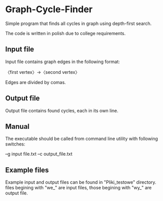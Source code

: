 # Graph-Cycle-Finder
Simple program that finds all cycles in graph using depth-first search.

The code is written in polish due to college requirements.


## Input file

Input file contains graph edges in the following format:

〈first vertex〉->〈second vertex〉

Edges are divided by comas.

## Output file

Output file contains found cycles, each in its own line.


## Manual

The executable should be called from command line utility with following switches:

–g input file.txt –c output_file.txt


## Example files

Example input and output files can be found in "Pliki_testowe" directory. files begining with "we_" are input files, those begining with "wy_" are output file.
